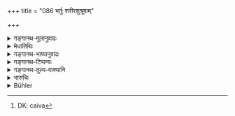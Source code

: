 +++
title = "086 भर्तुः शरीरशुश्रूषाम्"

+++

<details><summary>गङ्गानथ-मूलानुवादः</summary>

Of all wives, the wife of the man’s own caste, and never that of a different caste, shall attend to the husband’s personal service, as also to his daily sacred rites.—(86)
</details>

<details><summary>मेधातिथिः</summary>

[^२३७]:
     M G DK: caiva

**शरीरशुश्रूषा भर्तुर्** उपयोगिपाकादिलक्षणा दानभोजनप्रतिजागरणं **स्वा स्वैव**[^२३८] **कुर्यात्** । पृष्ठपादसंवाहननिर्णेजनादौ त्व् अनियमः । युगपत्संनिधौ तु शरीरावयवक्रमो वर्णक्रमेण । **नैत्यकं धर्मकार्यम्** "सायं त्व् अन्नस्य" (म्ध् ३.१११) इत्यादि अग्निशरणोपलेपनाचमनोदकतर्पणदानादि । ॥ ९.८६ ॥


[^२३८]:
     DK: caiva

_अस्या निन्दार्थवादः ।_
</details>

<details><summary>गङ्गानथ-भाष्यानुवादः</summary>

‘*Personal service*’—*i.e*., cooking his food, making gifts on his behalf, keeping vigils for him, and so forth.

All this the wife belonging to the man’s own caste shall attend to.

There is no such restriction however regarding such service as shampooing the back and the feet, washing of the feet and so forth.

The declamatory supplement to this follows in the next verse.—(86)
</details>

<details><summary>गङ्गानथ-टिप्पन्यः</summary>

This verse is quoted in *Parāśaramādhava* (Ācāra, p. 509);—in
*Vivādaratnākara* (p. 419);—in *Vīramitrodaya* (Vyavahāra, 198a);—and by
*Jīmūtavāhana* (Dāyabhāga, p. 259).
</details>

<details><summary>गङ्गानथ-तुल्य-वाक्यानि</summary>

**(verses 9.85-87)  
**

See Comparative notes for [Verse 9.85].
</details>

<details><summary>भारुचिः</summary>

अग्निशरणोपलेपनादि**धर्मकार्यं** यत् स्त्रिया कर्तव्यं तद् गृह्यते । पुरुषस्यापि धर्मकार्यप्रवृत्तस्यैवोपस्पर्शनदानादिलक्षणा **शरीरशुश्रूषा** धर्मकार्यसाहचर्याद् गृह्यते । न तु पादनिर्णेजनादिस्वरूपा, धर्मकार्येणासरूपत्वात् ॥ ९.८६ ॥
</details>

<details><summary>Bühler</summary>

086	Among all (twice-born men) the wife of equal caste alone, not a wife of a different caste by any means, shall personally attend her husband and assist him in his daily sacred rites.
</details>
